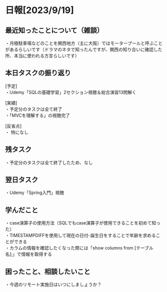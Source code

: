 
# 日報[2023/9/19]

## 最近知ったことについて（雑談）  
・月極駐車場などのことを関西地方（主に大阪）ではモータープールと呼ぶことがあるらしいです（ドラマのネタで知ったんですが、関西の知り合いに確認した所、本当に使われる方言らしいです）  
  
## 本日タスクの振り返り
[予定]  
・Udemy「SQLの基礎学習」2セクション視聴＆総合演習13問解く  
  
[実績]  
・予定分のタスクは全て終了  
・「MVCを理解する」の視聴完了  
    
[反省点]  
・ 特になし   
  
## 残タスク  
・予定分のタスクは全て終了したため、なし  
  
## 翌日タスク  
・Udemy「Spring入門」視聴  
  
## 学んだこと 
・case演算子の使用方法（SQLでもcase演算子が使用できることを初めて知った）  
・TIMESTAMPDIFFを使用して現在の日付-誕生日をすることで年齢を求めることができる  
・カラムの情報を確認したくなった際には「show columns from [テーブル名];」で情報を取得する  
  
## 困ったこと、相談したいこと
・今週のリモート実施日はいつにしましょうか？  
